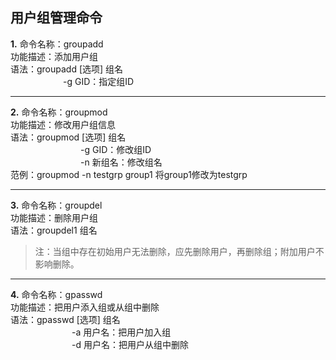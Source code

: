 ## 用户组管理命令<br>
**1.** 命令名称：groupadd<br>
功能描述：添加用户组<br>
语法：groupadd [选项] 组名<br>
&emsp;&emsp;&emsp;&emsp;&emsp;&emsp;-g GID：指定组ID<br>
***
**2.** 命令名称：groupmod<br>
功能描述：修改用户组信息<br>
语法：groupmod [选项] 组名<br>
&emsp;&emsp;&emsp;&emsp;&emsp;&emsp;&emsp;&emsp;-g GID：修改组ID<br>
&emsp;&emsp;&emsp;&emsp;&emsp;&emsp;&emsp;&emsp;-n 新组名：修改组名<br>
范例：groupmod -n testgrp group1 将group1修改为testgrp<br>
***
**3.** 命令名称：groupdel<br>
功能描述：删除用户组<br>
语法：groupdel1 组名<br>
>注：当组中存在初始用户无法删除，应先删除用户，再删除组；附加用户不影响删除。<br>
***
**4.** 命令名称：gpasswd<br>
功能描述：把用户添入组或从组中删除<br>
语法：gpasswd [选项] 组名<br>
&emsp;&emsp;&emsp;&emsp;&emsp;&emsp;&emsp;-a 用户名：把用户加入组<br>
&emsp;&emsp;&emsp;&emsp;&emsp;&emsp;&emsp;-d 用户名：把用户从组中删除<br>